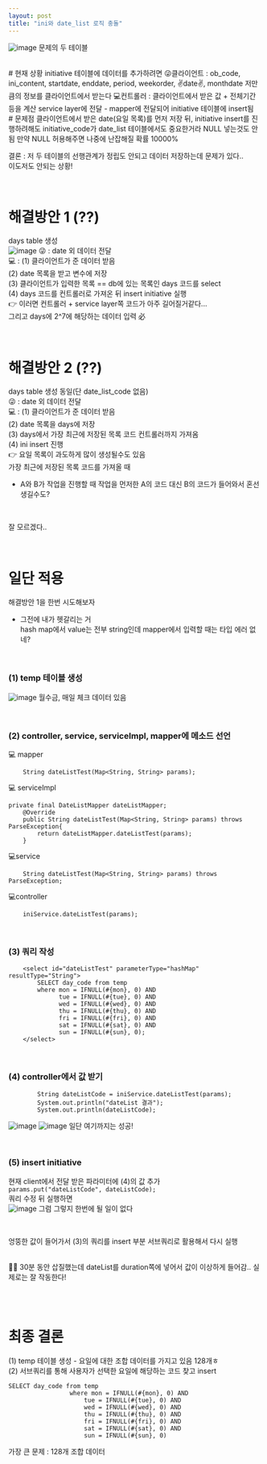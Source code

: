 ```yaml
---
layout: post
title: "ini와 date_list 로직 충돌"
---
```

![image](https://user-images.githubusercontent.com/86642180/153457507-cf59a6a6-f48f-4369-bdac-eae99550ec3f.png)
문제의 두 테이블  

<br>
# 현재 상황
initiative 테이블에 데이터를 추가하려면  
😜클라이언트 : ob_code, ini_content, startdate, enddate, period, weekorder, ✌date✌, monthdate  
저만큼의 정보를 클라이언트에서 받는다  
💻컨트롤러 : 클라이언트에서 받은 값 + 전체기간 등을 계산  
service layer에 전달 - mapper에 전달되어 initiative 테이블에 insert됨  

<br>
# 문제점  
클라이언트에서 받은 date(요일 목록)를 먼저 저장 뒤, initiative insert를 진행하려해도  
initiative_code가 date_list 테이블에서도 중요한거라 NULL 넣는것도 안됨  
만약 NULL 허용해주면 나중에 난잡해질 확률 10000%  

<br>

결론 : 저 두 테이블의 선행관계가 정립도 안되고 데이터 저장하는데 문제가 있다..  
이도저도 안되는 상황!  

<br>

# 해결방안 1 (??)
days table 생성  
![image](https://user-images.githubusercontent.com/86642180/153460403-616be1b3-7e51-47a3-89b0-2a84a51cee95.png)
😜 : date 외 데이터 전달  
💻 : (1) 클라이언트가 준 데이터 받음  
(2) date 목록을 받고 변수에 저장  
(3) 클라이언트가 입력한 목록 == db에 있는 목록인 days 코드를 select  
(4) days 코드를 컨트롤러로 가져온 뒤 insert initiative 실행  
👉 이러면 컨트롤러 + service layer쪽 코드가 아주 길어질거같다...  
그리고 days에 2^7에 해당하는 데이터 입력 必  

<br>

# 해결방안 2 (??)
days table 생성 동일(단 date_list_code 없음)  
😜 : date 외 데이터 전달  
💻 : (1) 클라이언트가 준 데이터 받음  
(2) date 목록을 days에 저장  
(3) days에서 가장 최근에 저장된 목록 코드 컨트롤러까지 가져옴  
(4) ini insert 진행  
👉 요일 목록이 과도하게 많이 생성될수도 있음  
가장 최근에 저장된 목록 코드를 가져올 때  
- A와 B가 작업을 진행할 때 작업을 먼저한 A의 코드 대신 B의 코드가 들어와서 혼선 생길수도?  

<br>

잘 모르겠다..

<br>

# 일단 적용
해결방안 1을 한번 시도해보자  
- 그전에 내가 헷갈리는 거  
hash map에서 value는 전부 string인데 mapper에서 입력할 때는 타입 에러 없네?  

<br>

### (1) temp 테이블 생성  
![image](https://user-images.githubusercontent.com/86642180/153473587-4de52ffc-bd73-4f28-95d3-a07d62f8e10f.png)
월수금, 매일 체크 데이터 있음  

<br>

### (2) controller, service, serviceImpl, mapper에 메소드 선언  
💻 mapper
```
    String dateListTest(Map<String, String> params);
```
💻 serviceImpl  
```
private final DateListMapper dateListMapper;
    @Override
    public String dateListTest(Map<String, String> params) throws ParseException{
        return dateListMapper.dateListTest(params);
    }
```
💻service
```
    String dateListTest(Map<String, String> params) throws  ParseException;
```
💻controller
```
    iniService.dateListTest(params);
```
<br>

### (3) 쿼리 작성  
```
    <select id="dateListTest" parameterType="hashMap" resultType="String">
        SELECT day_code from temp
        where mon = IFNULL(#{mon}, 0) AND
              tue = IFNULL(#{tue}, 0) AND
              wed = IFNULL(#{wed}, 0) AND
              thu = IFNULL(#{thu}, 0) AND
              fri = IFNULL(#{fri}, 0) AND
              sat = IFNULL(#{sat}, 0) AND
              sun = IFNULL(#{sun}, 0);
    </select>
```
<br>

### (4) controller에서 값 받기  
```
        String dateListCode = iniService.dateListTest(params);
        System.out.println("dateList 결과");
        System.out.println(dateListCode);
```
![image](https://user-images.githubusercontent.com/86642180/153478574-be17ae43-975b-4a11-8016-35971068f245.png)
![image](https://user-images.githubusercontent.com/86642180/153478619-7af3a851-1a5c-4357-b7bb-9115292b6ce8.png)
일단 여기까지는 성공!  

<br>

### (5) insert initiative
현재 client에서 전달 받은 파라미터에 (4)의 값 추가  
`params.put("dateListCode", dateListCode);`  
쿼리 수정 뒤 실행하면  
![image](https://user-images.githubusercontent.com/86642180/153479413-dfb04ffc-5a1a-4a93-be87-cfca5bf01ce8.png)
그럼 그렇지 한번에 될 일이 없다  

<br>

엉뚱한 값이 들어가서 (3)의 쿼리를 insert 부분 서브쿼리로 활용해서 다시 실행  

<br>
🤦‍♀️ 30분 동안 삽질했는데 dateList를 duration쪽에 넣어서 값이 이상하게 들어감..  
실제로는 잘 작동한다!  

<br><br>

# 최종 결론
(1) temp 테이블 생성 - 요일에 대한 조합 데이터를 가지고 있음 128개ㅎ  
(2) 서브쿼리를 통해 사용자가 선택한 요일에 해당하는 코드 찾고 insert  
```
SELECT day_code from temp
                 where mon = IFNULL(#{mon}, 0) AND
                     tue = IFNULL(#{tue}, 0) AND
                     wed = IFNULL(#{wed}, 0) AND
                     thu = IFNULL(#{thu}, 0) AND
                     fri = IFNULL(#{fri}, 0) AND
                     sat = IFNULL(#{sat}, 0) AND
                     sun = IFNULL(#{sun}, 0)
```
가장 큰 문제 : 128개 조합 데이터 
